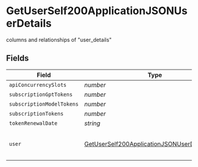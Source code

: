 # GetUserSelf200ApplicationJSONUserDetails

columns and relationships of "user_details"


## Fields

| Field                                                                                                                     | Type                                                                                                                      | Required                                                                                                                  | Description                                                                                                               |
| ------------------------------------------------------------------------------------------------------------------------- | ------------------------------------------------------------------------------------------------------------------------- | ------------------------------------------------------------------------------------------------------------------------- | ------------------------------------------------------------------------------------------------------------------------- |
| `apiConcurrencySlots`                                                                                                     | *number*                                                                                                                  | :heavy_minus_sign:                                                                                                        | N/A                                                                                                                       |
| `subscriptionGptTokens`                                                                                                   | *number*                                                                                                                  | :heavy_minus_sign:                                                                                                        | N/A                                                                                                                       |
| `subscriptionModelTokens`                                                                                                 | *number*                                                                                                                  | :heavy_minus_sign:                                                                                                        | N/A                                                                                                                       |
| `subscriptionTokens`                                                                                                      | *number*                                                                                                                  | :heavy_minus_sign:                                                                                                        | N/A                                                                                                                       |
| `tokenRenewalDate`                                                                                                        | *string*                                                                                                                  | :heavy_minus_sign:                                                                                                        | N/A                                                                                                                       |
| `user`                                                                                                                    | [GetUserSelf200ApplicationJSONUserDetailsUsers](../../models/operations/getuserself200applicationjsonuserdetailsusers.md) | :heavy_minus_sign:                                                                                                        | columns and relationships of "users"                                                                                      |